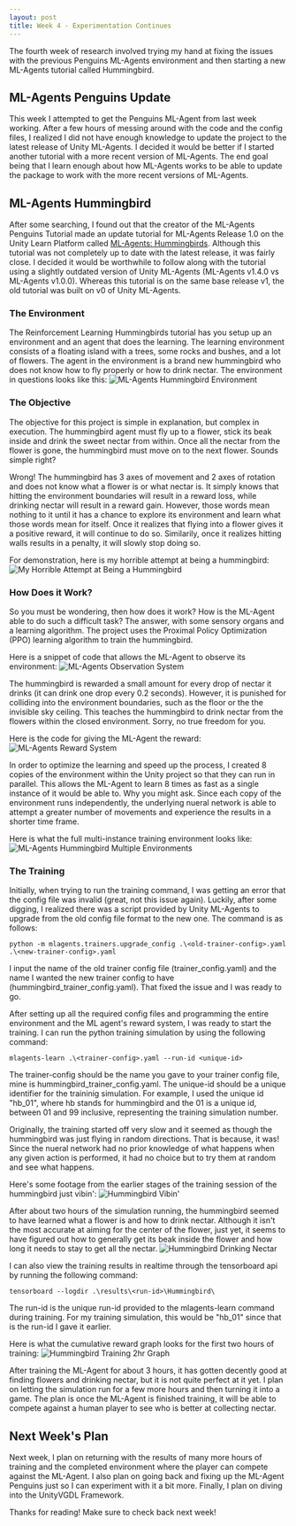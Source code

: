 ```yaml
---
layout: post
title: Week 4 - Experimentation Continues
---
```


The fourth week of research involved trying my hand at fixing the issues with the previous Penguins ML-Agents environment and then starting a new ML-Agents tutorial called Hummingbird.

## ML-Agents Penguins Update

This week I attempted to get the Penguins ML-Agent from last week working. After a few hours of messing around with the code and the config files, I realized I did not have enough knowledge to update the project to the latest release of Unity ML-Agents. I decided it would be better if I started another tutorial with a more recent version of ML-Agents. The end goal being that I learn enough about how ML-Agents works to be able to update the package to work with the more recent versions of ML-Agents.

## ML-Agents Hummingbird

After some searching, I found out that the creator of the ML-Agents Penguins Tutorial made an update tutorial for ML-Agents Release 1.0 on the Unity Learn Platform called [ML-Agents: Hummingbirds](https://learn.unity.com/course/ml-agents-hummingbirds). Although this tutorial was not completely up to date with the latest release, it was fairly close. I decided it would be worthwhile to follow along with the tutorial using a slightly outdated version of Unity ML-Agents (ML-Agents v1.4.0 vs ML-Agents v1.0.0). Whereas this tutorial is on the same base release v1, the old tutorial was built on v0 of Unity ML-Agents.

### The Environment

The Reinforcement Learning Hummingbirds tutorial has you setup up an environment and an agent that does the learning. The learning environment consists of a floating island with a trees, some rocks and bushes, and a lot of flowers. The agent in the environment is a brand new hummingbird who does not know how to fly properly or how to drink nectar.  The environment in questions looks like this:
![ML-Agents Hummingbird Environment](../resources/single-training-environment.PNG "ML-Agents Hummingbird Environment")

### The Objective

The objective for this project is simple in explanation, but complex in execution. The hummingbird agent must fly up to a flower, stick its beak inside and drink the sweet nectar from within. Once all the nectar from the flower is gone, the hummingbird must move on to the next flower. Sounds simple right?

Wrong! The hummingbird has 3 axes of movement and 2 axes of rotation and does not know what a flower is or what nectar is. It simply knows that hitting the environment boundaries will result in a reward loss, while drinking nectar will result in a reward gain. However, those words mean nothing to it until it has a chance to explore its environment and learn what those words mean for itself. Once it realizes that flying into a flower gives it a positive reward, it will continue to do so. Similarily, once it realizes hitting walls results in a penalty, it will slowly stop doing so.

For demonstration, here is my horrible attempt at being a hummingbird:
![My Horrible Attempt at Being a Hummingbird](../resources/my-attempt-at-being-a-hummingbird.gif "My Horrible Attempt at Being a Hummingbird")

### How Does it Work?

So you must be wondering, then how does it work? How is the ML-Agent able to do such a difficult task? The answer, with some sensory organs and a learning algorithm. The project uses the Proximal Policy Optimization (PPO) learning algorithm to train the hummingbird.

Here is a snippet of code that allows the ML-Agent to observe its environment:
![ML-Agents Observation System](../resources/ml-observations-system.PNG "ML-Agents Observation System")

The hummingbird is rewarded a small amount for every drop of nectar it drinks (it can drink one drop every 0.2 seconds). However, it is punished for colliding into the environment boundaries, such as the floor or the the invisible sky ceiling. This teaches the hummingbird to drink nectar from the flowers within the closed environment. Sorry, no true freedom for you.

Here is the code for giving the ML-Agent the reward:
![ML-Agents Reward System](../resources/ml-reward-system.PNG "ML-Agents Reward System")

In order to optimize the learning and speed up the process, I created 8 copies of the environment within the Unity project so that they can run in parallel. This allows the ML-Agent to learn 8 times as fast as a single instance of it would be able to. Why you might ask. Since each copy of the environment runs independently, the underlying nueral network is able to attempt a greater number of movements and experience the results in a shorter time frame. 

Here is what the full multi-instance training environment looks like:
![ML-Agents Hummingbird Multiple Environments](../resources/multiple-training-environments.PNG "ML-Agents Hummingbird Multiple Environments")

### The Training

Initially, when trying to run the training command, I was getting an error that the config file was invalid (great, not this issue again). Luckily, after some digging, I realized there was a script provided by Unity ML-Agents to upgrade from the old config file format to the new one. The command is as follows:
```
python -m mlagents.trainers.upgrade_config .\<old-trainer-config>.yaml .\<new-trainer-config>.yaml
```
I input the name of the old trainer config file (trainer_config.yaml) and the name I wanted the new trainer config to have (hummingbird_trainer_config.yaml). That fixed the issue and I was ready to go.

After setting up all the required config files and programming the entire environment and the ML agent's reward system, I was ready to start the training. I can run the python training simulation by using the following command:
```
mlagents-learn .\<trainer-config>.yaml --run-id <unique-id>
```
The trainer-config should be the name you gave to your trainer config file, mine is hummingbird_trainer_config.yaml. The unique-id should be a unique identifier for the traininig simulation. For example, I used the unique id "hb_01", where hb stands for hummingbird and the 01 is a unique id, between 01 and 99 inclusive, representing the training simulation number.

Originally, the training started off very slow and it seemed as though the hummingbird was just flying in random directions. That is because, it was! Since the nueral network had no prior knowledge of what happens when any given action is performed, it had no choice but to try them at random and see what happens.

Here's some footage from the earlier stages of the training session of the hummingbird just vibin':
![Hummingbird Vibin'](../resources/hummingbird-vibin.gif "Hummingbird Vibin'")

After about two hours of the simulation running, the hummingbird seemed to have learned what a flower is and how to drink nectar. Although it isn't the most accurate at aiming for the center of the flower, just yet, it seems to have figured out how to generally get its beak inside the flower and how long it needs to stay to get all the nectar.
![Hummingbird Drinking Nectar](../resources/hummingbird-drinking-nectar.gif "Hummingbird Drinking Nectar")

I can also view the training results in realtime through the tensorboard api by running the following command:
```
tensorboard --logdir .\results\<run-id>\Hummingbird\
```
The run-id is the unique run-id provided to the mlagents-learn command during training. For my training simulation, this would be "hb_01" since that is the run-id I gave it earlier.

Here is what the cumulative reward graph looks for the first two hours of training:
![Hummingbird Training 2hr Graph](../resources/training-2hr-graph.PNG "Hummingbird Training 2hr Graph")

After training the ML-Agent for about 3 hours, it has gotten decently good at finding flowers and drinking nectar, but it is not quite perfect at it yet. I plan on letting the simulation run for a few more hours and then turning it into a game. The plan is once the ML-Agent is finished training, it will be able to compete against a human player to see who is better at collecting nectar. 

## Next Week's Plan

Next week, I plan on returning with the results of many more hours of training and the completed environment where the player can compete against the ML-Agent. I also plan on going back and fixing up the ML-Agent Penguins just so I can experiment with it a bit more. Finally, I plan on diving into the UnityVGDL Framework.

Thanks for reading! Make sure to check back next week!
